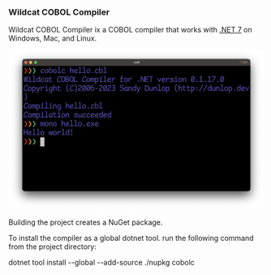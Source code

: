 ### Wildcat COBOL Compiler

Wildcat COBOL Compiler ix a COBOL compiler that works with [.NET 7](https://dotnet.microsoft.com/en-us/download/dotnet/7.0) on Windows, Mac, and Linux.

![Command line example](Assets/command-line-example.png)

Building the project creates a NuGet package.

To install the compiler as a global dotnet tool. run the following command from the project directory:

dotnet tool install --global --add-source ./nupkg cobolc

